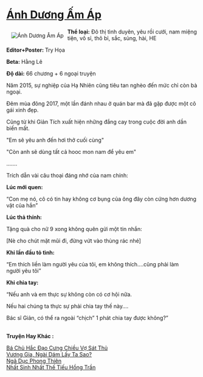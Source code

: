 <a href="https://utruyen.com/anh-duong-am-ap/15457/" title="Ánh Dương Ấm Áp"><h1>Ánh Dương Ấm Áp</h1></a><div style="display:table"><img align="right" style="float: left; padding: 10px;" src="https://utruyen.com/images/story/200x260/anh-duong-am-ap.jpg" alt="Ánh Dương Ấm Áp"><b>Thể loại:</b> Đô thị tình duyên, yêu rồi cưới, nam miệng tiện, vô sỉ, thô bỉ, sắc, sủng, hài, HE<p></p><b>Editor+Poster: </b>Try Họa <p></p><b>Beta:</b> Hằng Lê <p></p><b>Độ dài:</b> 66 chương + 6 ngoại truyện<p></p>Năm 2015, sự nghiệp của Hạ Nhiên cũng tiêu tan nghèo đến mức chỉ còn bà ngoại.<p></p>Đêm mùa đông 2017, một lần đánh nhau ở quán bar mà đã gặp được một cô gái xinh đẹp.<p></p>Cũng từ khi Giản Tích xuất hiện những đắng cay trong cuộc đời anh dần biến mất.<p></p>"Em sẽ yêu anh đến hơi thở cuối cùng"<p></p>"Còn anh sẽ dùng tất cả hooc mon nam để yêu em"<p></p>…….<p></p>Trích dẫn vài câu thoại đáng nhớ của nam chính:<p></p><b>Lúc mới quen:<p></p></b><p></p>“Con mẹ nó, cô có tin hay không cơ bụng của ông đây còn cứng hơn dương vật của hắn”<p></p><b>Lúc thả thính:</b><p></p>Tặng quà cho nữ 9 xong không quên gửi một tin nhắn:<p></p>[Nè cho chút mặt mũi đi, đừng vứt vào thùng rác nhé]<p></p><b>Khi lần đầu tỏ tình:</b><p></p>“Em thích liền làm người yêu của tôi, em không thích….cũng phải làm người yêu tôi”<p></p><b>Khi chia tay:</b><p></p>“Nếu anh và em thực sự không còn có cơ hội nữa.<p></p>Nếu hai chúng ta thực sự phải chia tay thế này….<p></p>Bác sĩ Giản, có thể ra ngoài “chịch” 1 phát chia tay được không?”</div><p><br><b>Truyện Hay Khác :</b></p><a href="https://utruyen.com/ba-chu-hac-dao-cung-chieu-vo-sat-thu/8041/" alt="Bá Chủ Hắc Đạo Cưng Chiều Vợ Sát Thủ">Bá Chủ Hắc Đạo Cưng Chiều Vợ Sát Thủ</a><br/><a href="https://truyenngontinhay.wordpress.com/2019/10/03/vuong-gia-ngai-dam-lay-ta-sao/" alt="Vương Gia, Ngài Dám Lấy Ta Sao?">Vương Gia, Ngài Dám Lấy Ta Sao?</a><br/><a href="https://truyenhot2019.blogspot.com/2019/12/nga-duc-phong-thien.html" alt="Ngã Dục Phong Thiên">Ngã Dục Phong Thiên</a><br/><a href="https://github.com/quanluxury/truyenhot/tree/master/truyenhay/16888/" alt="Nhất Sinh Nhất Thế Tiếu Hồng Trần">Nhất Sinh Nhất Thế Tiếu Hồng Trần</a><br/>